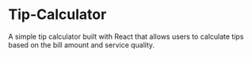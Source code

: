# Tip-Calculator
A simple tip calculator built with React that allows users to calculate tips based on the bill amount and service quality.
